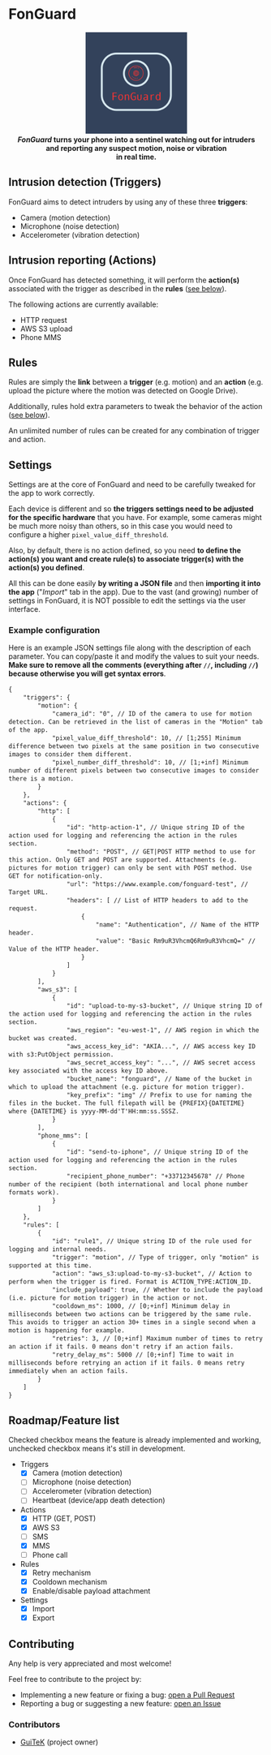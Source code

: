 # FonGuard

<p align="center">
<img src="fonguard.png" width="200" height="200" alt="FonGuard logo" /><br>
<strong><i>FonGuard</i> turns your phone into a sentinel watching out for intruders<br> and
reporting any suspect motion, noise or vibration<br>in real time.</strong>
</p>

## Intrusion detection (Triggers)
FonGuard aims to detect intruders by using any of these three **triggers**:
* Camera (motion detection)
* Microphone (noise detection)
* Accelerometer (vibration detection)

## Intrusion reporting (Actions)
Once FonGuard has detected something, it will perform the **action(s)** associated with the trigger
as described in the **rules** ([see below](#rules)).

The following actions are currently available:
* HTTP request
* AWS S3 upload
* Phone MMS

## Rules
Rules are simply the **link** between a **trigger** (e.g. motion) and an **action** (e.g. upload the
picture where the motion was detected on Google Drive).

Additionally, rules hold extra parameters to tweak the behavior of the action
([see below](#example-configuration)).

An unlimited number of rules can be created for any combination of trigger and action.

## Settings

Settings are at the core of FonGuard and need to be carefully tweaked for the app to work correctly.

Each device is different and so **the triggers settings need to be adjusted for the specific
hardware** that you have. For example, some cameras might be much more noisy than others, so in this
case you would need to configure a higher `pixel_value_diff_threshold`.

Also, by default, there is no action defined, so you need **to define the action(s) you want and
create rule(s) to associate trigger(s) with the action(s) you defined**.

All this can be done easily **by writing a JSON file** and then **importing it into the app**
("*Import*" tab in the app). Due to the vast (and growing) number of settings in FonGuard, it is NOT
possible to edit the settings via the user interface.

### Example configuration
Here is an example JSON settings file along with the description of each parameter. You can
copy/paste it and modify the values to suit your needs. **Make sure to remove all the comments
(everything after `//`, including `//`) because otherwise you will get syntax errors**.

```jsonc
{
    "triggers": {
        "motion": {
            "camera_id": "0", // ID of the camera to use for motion detection. Can be retrieved in the list of cameras in the "Motion" tab of the app.
            "pixel_value_diff_threshold": 10, // [1;255] Minimum difference between two pixels at the same position in two consecutive images to consider them different.
            "pixel_number_diff_threshold": 10, // [1;+inf] Minimum number of different pixels between two consecutive images to consider there is a motion.
        }
    },
    "actions": {
        "http": [
            {
                "id": "http-action-1", // Unique string ID of the action used for logging and referencing the action in the rules section.
                "method": "POST", // GET|POST HTTP method to use for this action. Only GET and POST are supported. Attachments (e.g. pictures for motion trigger) can only be sent with POST method. Use GET for notification-only.
                "url": "https://www.example.com/fonguard-test", // Target URL.
                "headers": [ // List of HTTP headers to add to the request.
                    {
                        "name": "Authentication", // Name of the HTTP header.
                        "value": "Basic Rm9uR3VhcmQ6Rm9uR3VhcmQ=" // Value of the HTTP header.
                    }
                ]
            }
        ],
        "aws_s3": [
            {
                "id": "upload-to-my-s3-bucket", // Unique string ID of the action used for logging and referencing the action in the rules section.
                "aws_region": "eu-west-1", // AWS region in which the bucket was created.
                "aws_access_key_id": "AKIA...", // AWS access key ID with s3:PutObject permission.
                "aws_secret_access_key": "...", // AWS secret access key associated with the access key ID above.
                "bucket_name": "fonguard", // Name of the bucket in which to upload the attachment (e.g. picture for motion trigger).
                "key_prefix": "img" // Prefix to use for naming the files in the bucket. The full filepath will be {PREFIX}{DATETIME} where {DATETIME} is yyyy-MM-dd'T'HH:mm:ss.SSSZ.
            }
        ],
        "phone_mms": [
            {
                "id": "send-to-iphone", // Unique string ID of the action used for logging and referencing the action in the rules section.
                "recipient_phone_number": "+33712345678" // Phone number of the recipient (both international and local phone number formats work).
            }
        ]
    },
    "rules": [
        {
            "id": "rule1", // Unique string ID of the rule used for logging and internal needs.
            "trigger": "motion", // Type of trigger, only "motion" is supported at this time.
            "action": "aws_s3:upload-to-my-s3-bucket", // Action to perform when the trigger is fired. Format is ACTION_TYPE:ACTION_ID.
            "include_payload": true, // Whether to include the payload (i.e. picture for motion trigger) in the action or not.
            "cooldown_ms": 1000, // [0;+inf] Minimum delay in milliseconds between two actions can be triggered by the same rule. This avoids to trigger an action 30+ times in a single second when a motion is happening for example.
            "retries": 3, // [0;+inf] Maximum number of times to retry an action if it fails. 0 means don't retry if an action fails.
            "retry_delay_ms": 5000 // [0;+inf] Time to wait in milliseconds before retrying an action if it fails. 0 means retry immediately when an action fails.
        }
    ]
}
```

## Roadmap/Feature list
Checked checkbox means the feature is already implemented and working, unchecked checkbox means it's
still in development.

* Triggers
    - [x] Camera (motion detection)
    - [ ] Microphone (noise detection)
    - [ ] Accelerometer (vibration detection)
    - [ ] Heartbeat (device/app death detection)
* Actions
    - [x] HTTP (GET, POST)
    - [x] AWS S3
    - [ ] SMS
    - [x] MMS
    - [ ] Phone call
* Rules
    - [x] Retry mechanism
    - [x] Cooldown mechanism
    - [x] Enable/disable payload attachment
* Settings
    - [x] Import
    - [x] Export

## Contributing
Any help is very appreciated and most welcome!

Feel free to contribute to the project by:
* Implementing a new feature or fixing a bug:
[open a Pull Request](https://github.com/GuiTeK/FonGuard/pulls)
* Reporting a bug or suggesting a new feature:
[open an Issue](https://github.com/GuiTeK/FonGuard/issues)

### Contributors
* [GuiTeK](https://github.com/GuiTeK) (project owner)
